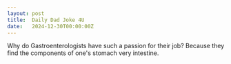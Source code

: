 ```yaml
---
layout: post
title:  Daily Dad Joke 4U
date:   2024-12-30T00:00:00Z
---
```

Why do Gastroenterologists have such a passion for their job? Because they find the components of one's stomach very intestine.
